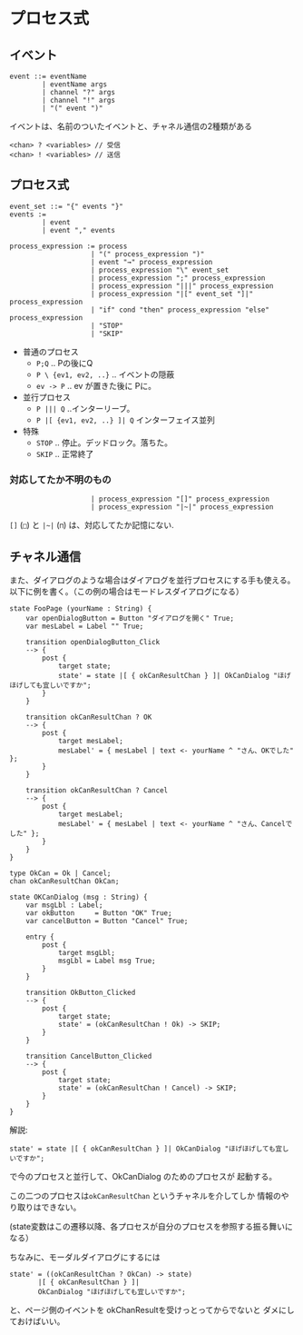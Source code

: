 # プロセス式

## イベント

```
event ::= eventName
        | eventName args
        | channel "?" args
        | channel "!" args
        | "(" event ")"
```

イベントは、名前のついたイベントと、チャネル通信の2種類がある

```
<chan> ? <variables> // 受信
<chan> ! <variables> // 送信
```


## プロセス式

```
event_set ::= "{" events "}"
events :=
        | event
        | event "," events

process_expression := process
                    | "(" process_expression ")"
                    | event "→" process_expression
                    | process_expression "\" event_set
                    | process_expression ";" process_expression
                    | process_expression "|||" process_expression
                    | process_expression "|[" event_set "]|" process_expression
                    | "if" cond "then" process_expression "else" process_expression
                    | "STOP"
                    | "SKIP"
```

* 普通のプロセス
    * `P;Q` .. Pの後にQ
    * `P \ {ev1, ev2, ..}` .. イベントの隠蔽
    * `ev -> P` .. ev が置きた後に Pに。
* 並行プロセス
    * `P ||| Q` ..インターリーブ。
    * `P |[ {ev1, ev2, ..} ]| Q` インターフェイス並列
* 特殊
    * `STOP` .. 停止。デッドロック。落ちた。
    * `SKIP` .. 正常終了

### 対応してたか不明のもの

```
                    | process_expression "[]" process_expression
                    | process_expression "|~|" process_expression
```

`[]` (`□`) と `|~|` (`⊓`) は、対応してたか記憶にない.


## チャネル通信

また、ダイアログのような場合はダイアログを並行プロセスにする手も使える。
以下に例を書く。（この例の場合はモードレスダイアログになる）

```
state FooPage (yourName : String) {
    var openDialogButton = Button "ダイアログを開く" True;
    var mesLabel = Label "" True;

    transition openDialogButton_Click
    --> {
        post {
            target state;
            state' = state |[ { okCanResultChan } ]| OkCanDialog "ほげほげしても宜しいですか";
        }
    }

    transition okCanResultChan ? OK
    --> {
        post {
            target mesLabel;
            mesLabel' = { mesLabel | text <- yourName ^ "さん、OKでした" };
        }
    }

    transition okCanResultChan ? Cancel
    --> {
        post {
            target mesLabel;
            mesLabel' = { mesLabel | text <- yourName ^ "さん、Cancelでした" };
        }
    }
}

type OkCan = Ok | Cancel;
chan okCanResultChan OkCan;

state OKCanDialog (msg : String) {
    var msgLbl : Label;
    var okButton     = Button "OK" True;
    var cancelButton = Button "Cancel" True;

    entry {
        post {
            target msgLbl;
            msgLbl = Label msg True;
        }
    }

    transition OkButton_Clicked
    --> {
        post {
            target state;
            state' = (okCanResultChan ! Ok) -> SKIP;
        }
    }

    transition CancelButton_Clicked
    --> {
        post {
            target state;
            state' = (okCanResultChan ! Cancel) -> SKIP;
        }
    }
}
```


解説:

```
state' = state |[ { okCanResultChan } ]| OkCanDialog "ほげほげしても宜しいですか";
```

で今のプロセスと並行して、OkCanDialog のためのプロセスが
起動する。

この二つのプロセスは`okCanResultChan` というチャネルを介してしか
情報のやり取りはできない。

(state変数はこの遷移以降、各プロセスが自分のプロセスを参照する振る舞いになる）

ちなみに、モーダルダイアログにするには

```
state' = ((okCanResultChan ? OkCan) -> state)
       |[ { okCanResultChan } ]|
       OkCanDialog "ほげほげしても宜しいですか";
```

と、ページ側のイベントを okChanResultを受けっとってからでないと
ダメにしておけばいい。
